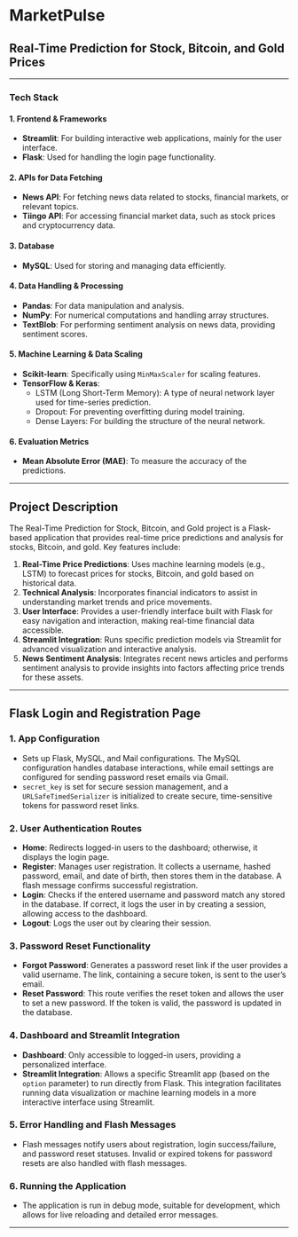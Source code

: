 # MarketPulse

## Real-Time Prediction for Stock, Bitcoin, and Gold Prices

---

### Tech Stack

#### 1. Frontend & Frameworks
- **Streamlit**: For building interactive web applications, mainly for the user interface.
- **Flask**: Used for handling the login page functionality.

#### 2. APIs for Data Fetching
- **News API**: For fetching news data related to stocks, financial markets, or relevant topics.
- **Tiingo API**: For accessing financial market data, such as stock prices and cryptocurrency data.

#### 3. Database
- **MySQL**: Used for storing and managing data efficiently.

#### 4. Data Handling & Processing
- **Pandas**: For data manipulation and analysis.
- **NumPy**: For numerical computations and handling array structures.
- **TextBlob**: For performing sentiment analysis on news data, providing sentiment scores.

#### 5. Machine Learning & Data Scaling
- **Scikit-learn**: Specifically using `MinMaxScaler` for scaling features.
- **TensorFlow & Keras**:
  - LSTM (Long Short-Term Memory): A type of neural network layer used for time-series prediction.
  - Dropout: For preventing overfitting during model training.
  - Dense Layers: For building the structure of the neural network.

#### 6. Evaluation Metrics
- **Mean Absolute Error (MAE)**: To measure the accuracy of the predictions.

---

## Project Description

The Real-Time Prediction for Stock, Bitcoin, and Gold project is a Flask-based application that provides real-time price predictions and analysis for stocks, Bitcoin, and gold. Key features include:

1. **Real-Time Price Predictions**: Uses machine learning models (e.g., LSTM) to forecast prices for stocks, Bitcoin, and gold based on historical data.
2. **Technical Analysis**: Incorporates financial indicators to assist in understanding market trends and price movements.
3. **User Interface**: Provides a user-friendly interface built with Flask for easy navigation and interaction, making real-time financial data accessible.
4. **Streamlit Integration**: Runs specific prediction models via Streamlit for advanced visualization and interactive analysis.
5. **News Sentiment Analysis**: Integrates recent news articles and performs sentiment analysis to provide insights into factors affecting price trends for these assets.

---

## Flask Login and Registration Page

### 1. App Configuration
- Sets up Flask, MySQL, and Mail configurations. The MySQL configuration handles database interactions, while email settings are configured for sending password reset emails via Gmail.
- `secret_key` is set for secure session management, and a `URLSafeTimedSerializer` is initialized to create secure, time-sensitive tokens for password reset links.

### 2. User Authentication Routes
- **Home**: Redirects logged-in users to the dashboard; otherwise, it displays the login page.
- **Register**: Manages user registration. It collects a username, hashed password, email, and date of birth, then stores them in the database. A flash message confirms successful registration.
- **Login**: Checks if the entered username and password match any stored in the database. If correct, it logs the user in by creating a session, allowing access to the dashboard.
- **Logout**: Logs the user out by clearing their session.

### 3. Password Reset Functionality
- **Forgot Password**: Generates a password reset link if the user provides a valid username. The link, containing a secure token, is sent to the user’s email.
- **Reset Password**: This route verifies the reset token and allows the user to set a new password. If the token is valid, the password is updated in the database.

### 4. Dashboard and Streamlit Integration
- **Dashboard**: Only accessible to logged-in users, providing a personalized interface.
- **Streamlit Integration**: Allows a specific Streamlit app (based on the `option` parameter) to run directly from Flask. This integration facilitates running data visualization or machine learning models in a more interactive interface using Streamlit.

### 5. Error Handling and Flash Messages
- Flash messages notify users about registration, login success/failure, and password reset statuses. Invalid or expired tokens for password resets are also handled with flash messages.

### 6. Running the Application
- The application is run in debug mode, suitable for development, which allows for live reloading and detailed error messages.

---




